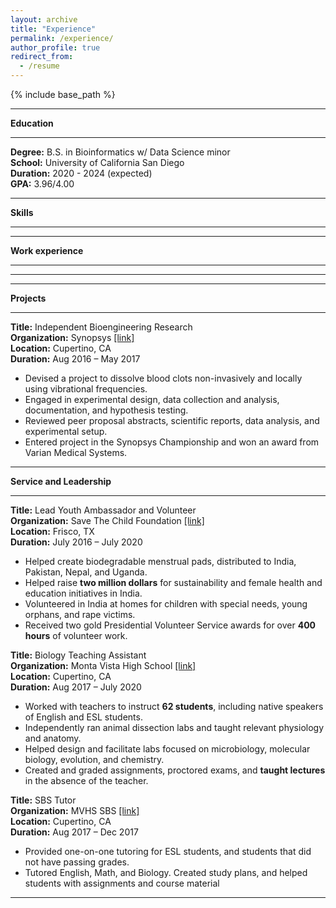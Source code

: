```yaml
---
layout: archive
title: "Experience"
permalink: /experience/
author_profile: true
redirect_from:
  - /resume
---
```


{% include base_path %}

---

**Education**

---

**Degree:** B.S. in Bioinformatics w/ Data Science minor \
**School:** University of California San Diego \
**Duration:** 2020 - 2024 (expected) \
**GPA:** 3.96/4.00 

---

**Skills**

---

---

**Work experience**

---
 


---

---

**Projects**

---


**Title:** Independent Bioengineering Research \
**Organization:** Synopsys [\[link\]](https://science-fair.org/database/project_awards.php?schoolname=Monta+Vista+High+School&school_year=1617&school_year=1617) \
**Location:** Cupertino, CA	\
**Duration:** Aug 2016 – May 2017
  * Devised a project to dissolve blood clots non-invasively and locally using vibrational frequencies.
  * Engaged in experimental design, data collection and analysis, documentation, and hypothesis testing. 
  * Reviewed peer proposal abstracts, scientific reports, data analysis, and experimental setup.
  * Entered project in the Synopsys Championship and won an award from Varian Medical Systems.

---

**Service and Leadership**

---

**Title:** Lead Youth Ambassador and Volunteer \
**Organization:** Save The Child Foundation [\[link\]](https://www.savethechild.org/) \
**Location:** Frisco, TX	\
**Duration:** July 2016 – July 2020 
  * Helped create biodegradable menstrual pads, distributed to India, Pakistan, Nepal, and Uganda.
  * Helped raise **two million dollars** for sustainability and female health and education initiatives in India.
  * Volunteered in India at homes for children with special needs, young orphans, and rape victims.
  * Received two gold Presidential Volunteer Service awards for over **400 hours** of volunteer work.
  
**Title:** Biology Teaching Assistant \
**Organization:** Monta Vista High School [\[link\]](https://mvhs.fuhsd.org/) \
**Location:** Cupertino, CA	\
**Duration:** Aug 2017 – July 2020 
  * Worked with teachers to instruct **62 students**, including native speakers of English and ESL students.
  * Independently ran animal dissection labs and taught relevant physiology and anatomy. 
  * Helped design and facilitate labs focused on microbiology, molecular biology, evolution, and chemistry.
  * Created and graded assignments, proctored exams, and **taught lectures** in the absence of the teacher.

**Title:** SBS Tutor \
**Organization:** MVHS SBS [\[link\]](https://mvhs.fuhsd.org/academics/programs/study-buddy-tutoring) \
**Location:** Cupertino, CA	\
**Duration:** Aug 2017 – Dec 2017
  * Provided one-on-one tutoring for ESL students, and students that did not have passing grades.
  * Tutored English, Math, and Biology. Created study plans, and helped students with assignments and course material 

---
